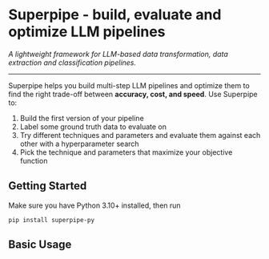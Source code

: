 # Superpipe - build, evaluate and optimize LLM pipelines

_A lightweight framework for LLM-based data transformation, data extraction and classification pipelines._

<hr>

Superpipe helps you build multi-step LLM pipelines and optimize them to find the right trade-off between **accuracy, cost, and speed**. Use Superpipe to:

1. Build the first version of your pipeline
2. Label some ground truth data to evaluate on
3. Try different techniques and parameters and evaluate them against each other with a hyperparameter search
4. Pick the technique and parameters that maximize your objective function

## Getting Started

Make sure you have Python 3.10+ installed, then run

```
pip install superpipe-py
```

## Basic Usage
